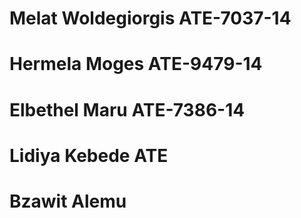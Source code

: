 # Melat Woldegiorgis ATE-7037-14
# Hermela Moges ATE-9479-14
# Elbethel Maru ATE-7386-14
# Lidiya Kebede ATE
# Bzawit Alemu
